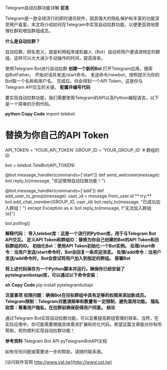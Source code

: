 Telegram自动拉群功能详解
**前言**

Telegram是一款全球流行的即时通讯软件，因其强大的隐私保护和丰富的功能深受用户喜爱。本文将介绍如何在Telegram中实现自动拉群功能，以便更高效地管理社群和增加群组成员。

**什么是自动拉群？**

自动拉群，顾名思义，就是利用程序或机器人（Bot）自动将用户邀请进特定的群组，这样可以大大减少手动操作的时间，提高效率。

使用Telegram Bot进行自动拉群
**创建一个新的Bot**
打开Telegram应用，搜索@BotFather。
开始对话并发送/start命令。
发送命令/newbot，按照提示为你的Bot取一个名称和用户名。
完成后，你会得到一个API Token，这是你与Telegram API交互的关键。
**配置并编写代码**

要实现自动拉群功能，我们需要使用Telegram的API以及Python编程语言。以下是一个简单的示例代码。

**python**
**Copy Code**
import telebot

# 替换为你自己的API Token
API_TOKEN = 'YOUR_API_TOKEN'
GROUP_ID = 'YOUR_GROUP_ID'  # 群组的ID

bot = telebot.TeleBot(API_TOKEN)

@bot.message_handler(commands=['start'])
def send_welcome(message):
    bot.reply_to(message, "欢迎使用自动拉群功能！")

@bot.message_handler(commands=['add'])
def add_user_to_group(message):
    user_id = message.from_user.id
**    try:**
        bot.add_chat_member(GROUP_ID, user_id)
        bot.reply_to(message, "已成功加入群组！")
    except Exception as e:
        bot.reply_to(message, f"无法加入群组: {e}")

bot.polling()

**解释代码：**
**导入telebot库：这是一个流行的Python库，用于与Telegram Bot API交互。**
**定义API Token和群组ID：替换为你自己创建的Bot的API Token和目标群组的ID。**
**初始化Bot：使用API Token初始化一个Bot实例。**
**处理/start命令：当用户发送/start命令时，Bot会回复一条欢迎消息。**
**处理/add命令：当用户发送/add命令时，Bot会尝试将用户加入到指定的群组。**
**部署Bot**

**将上述代码保存为一个Python脚本并运行。确保你已经安装了pytelegrambotapi库，可以通过以下命令安装：**

**sh**
**Copy Code**
pip install pytelegrambotapi

**注意事项**
**权限问题：确保Bot在目标群组中具有足够的权限来添加新成员。**
**Telegram限制：Telegram对邀请频率和数量有一定限制，避免滥用功能。**
**隐私政策：尊重用户隐私，在拉群前确保获得用户同意。**
**结论**

通过Telegram Bot实现自动拉群功能，可以显著提高群组管理的效率。当然，在实际应用中，你可能需要根据具体需求扩展和优化代码。希望这篇文章能对你有所帮助，祝你顺利实现自动拉群功能！

**参考资料**
Telegram Bot API
pyTelegramBotAPI文档

如有任何问题或需要进一步的帮助，请随时联系我。


[访问软件官网 http://www.vst.tw](http://www.vst.tw)
